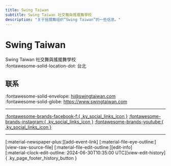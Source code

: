 ```yaml
---
title: Swing Taiwan
subtitle: Swing Taiwan 社交舞與搖擺舞學校
description: "关于摇摆舞组织“Swing Taiwan”的一些信息。"
---
```


# Swing Taiwan

Swing Taiwan 社交舞與搖擺舞學校  
:fontawesome-solid-location-dot: 台北  


## 联系

:fontawesome-solid-envelope: <hi@swingtaiwan.com>  
:fontawesome-solid-globe: <https://www.swingtaiwan.com>  

---

 [:fontawesome-brands-facebook-f:{ .ky_social_links_icon }](https://www.facebook.com/SwingTaiwan3) [:fontawesome-brands-instagram:{ .ky_social_links_icon }](https://instagram.com/swingtaiwan) [:fontawesome-brands-youtube:{ .ky_social_links_icon }](https://youtube.com/swingtaiwan197)

---

<div class="ky_page_footer" markdown>
<div class="ky_page_footer_trailing" markdown="span">
[:material-newspaper-plus:][add-event-link]
[:material-file-eye-outline:][view-raw-source-file]
[:material-file-edit-outline:][edit-info]
</div>
<div class="ky_page_footer_leading" markdown="span">
[:material-clock-edit-outline: 2024-06-30T10:35:00 UTC][view-edit-history]{ .ky_page_footer_history_button }
</div>
</div>

[add-event-link]: https://github.com/swingdance/events/issues/new?assignees=&labels=add+event&projects=&template=02-add_entity.yml&title=Add%20Event%3A%20zh_TW%20%E2%80%A2%20%3CName%3E&region=zh_TW&province=Taipei&city=Taipei&org_id=swing-tai-wan "添加活动"
[view-raw-source-file]: https://github.com/swingdance/orgs/blob/main/zh_TW/swing-tai-wan.json "查看原始源文件"
[edit-info]: https://github.com/swingdance/orgs/issues/new?assignees=&labels=update+org&projects=&template=03-update_entity.yml&title=Update%20Org%3A%20zh_TW%20%E2%80%A2%20Swing%20Taiwan&region=zh_TW&id=swing-tai-wan&name=Swing%20Taiwan "编辑信息"

[view-edit-history]: https://github.com/swingdance/orgs/commits/main/zh_TW/swing-tai-wan.json "查看编辑历史"

